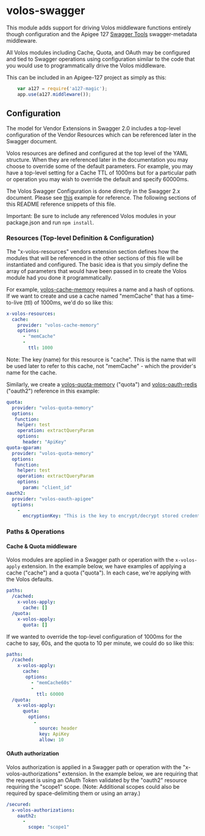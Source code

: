 # volos-swagger

This module adds support for driving Volos middleware functions entirely though configuration and the Apigee 127
 [Swagger Tools](https://www.npmjs.org/package/swagger-tools) swagger-metadata middleware.

All Volos modules including Cache, Quota, and OAuth may be configured and tied to Swagger operations using
 configuration similar to the code that you would use to programmatically drive the Volos middleware. 

This can be included in an Apigee-127 project as simply as this:
```javascript
    var a127 = require('a127-magic');
    app.use(a127.middleware());
```

## Configuration

The model for Vendor Extensions in Swagger 2.0 includes a top-level configuration of the Vendor Resources which can be referenced later in the Swagger document.  

Volos resources are defined and configured at the top level of the YAML structure.  When they are referenced later in the documentation you may choose to override some of the default parameters.  For example, you may have a top-level setting for a Cache TTL of 1000ms but for a particular path or operation you may wish to override the default and specify 60000ms.

The Volos Swagger Configuration is done directly in the Swagger 2.x document.  Please see [this](test/support/swagger.yaml) example for reference.  The following sections of this README reference snippets of this file. 

Important: Be sure to include any referenced Volos modules in your package.json and run `npm install`.   

### Resources (Top-level Definition & Configuration)

The "x-volos-resources" vendors extension section defines how the modules that will be referenced in the other sections 
of this file will be instantiated and configured. The basic idea is that you simply define the array of 
parameters that would have been passed in to create the Volos module had you done it programmatically.
 
For example, [volos-cache-memory](../cache/memory/README.md) requires a name and a hash of options. If we want to create
and use a cache named "memCache" that has a time-to-live (ttl) of 1000ms, we'd do so like this: 

```yaml
x-volos-resources:
  cache:
    provider: "volos-cache-memory"
    options:
      - "memCache"
      -
        ttl: 1000
```

Note: The key (name) for this resource is "cache". This is the name that will be used later to refer to this cache, not
"memCache" - which the provider's name for the cache.

Similarly, we create a [volos-quota-memory](../quota/memory/README.md) ("quota") and 
[volos-oauth-redis](../oauth/redis/README.md) ("oauth2") reference in this example: 

```yaml
quota:
  provider: "volos-quota-memory"
  options:
   function:
    helper: test
    operation: extractQueryParam
    options:
      header: "ApiKey"
quota-qparam:
  provider: "volos-quota-memory"
  options:
   function:
    helper: test
    operation: extractQueryParam
    options:
      param: "client_id"
oauth2:
  provider: "volos-oauth-apigee"
  options:
    -
      encryptionKey: "This is the key to encrypt/decrypt stored credentials"
```

### Paths & Operations

#### Cache & Quota middleware

Volos modules are applied in a Swagger path or operation with the `x-volos-apply` extension. In the example below, we 
have examples of applying a cache ("cache") and a quota ("quota"). In each case, we're applying with the Volos defaults.

```yaml
paths:
  /cached:
    x-volos-apply:
      cache: []
  /quota:
    x-volos-apply: 
      quota: []
```          
If we wanted to override the top-level configuration of 1000ms for the cache to say, 60s, and the quota to 10 per minute, we could do so like this:

```yaml
paths:
  /cached:
    x-volos-apply:
      cache: 
       options:
         - "memCache60s"
         -
           ttl: 60000
  /quota:
    x-volos-apply: 
      quota:
        options:
          -
            source: header
            key: ApiKey
            allow: 10
```          
#### OAuth authorization

Volos authorization is applied in a Swagger path or operation with the "x-volos-authorizations" extension. In the 
example below, we are requiring that the request is using an OAuth Token validated by the "oauth2" resource requiring 
the "scope1" scope. (Note: Additional scopes could also be required by space-delimiting them or using an array.)

```yaml
/secured:
  x-volos-authorizations: 
    oauth2: 
      - 
        scope: "scope1"
```


